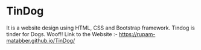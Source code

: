 # TinDog
It is a website design using HTML, CSS and Bootstrap framework. Tindog is tinder for Dogs. Woof!!
Link to the Website :- https://rupam-matabber.github.io/TinDog/
